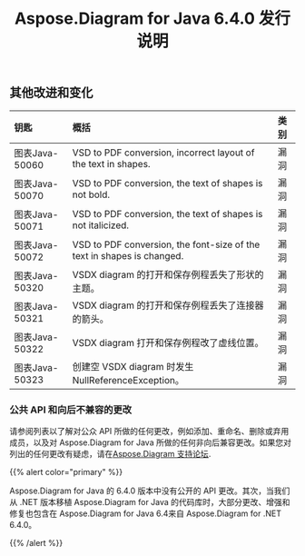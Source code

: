 ﻿---
title: Aspose.Diagram for Java 6.4.0 发行说明
type: docs
weight: 80
url: /zh/java/aspose-diagram-for-java-6-4-0-release-notes/
---
## **其他改进和变化**

|**钥匙** |**概括** |**类别** |
|:- |:- |:- |
|图表Java-50060|VSD to PDF conversion, incorrect layout of the text in shapes. |漏洞|
|图表Java-50070|VSD to PDF conversion, the text of shapes is not bold. |漏洞|
|图表Java-50071|VSD to PDF conversion, the text of shapes is not italicized. |漏洞|
|图表Java-50072|VSD to PDF conversion, the font-size of the text in shapes is changed. |漏洞|
|图表Java-50320| VSDX diagram 的打开和保存例程丢失了形状的主题。|漏洞|
|图表Java-50321| VSDX diagram 的打开和保存例程丢失了连接器的箭头。|漏洞|
|图表Java-50322|VSDX diagram 打开和保存例程改了虚线位置。|漏洞|
|图表Java-50323|创建空 VSDX diagram 时发生 NullReferenceException。|漏洞|
### **公共 API 和向后不兼容的更改**
请参阅列表以了解对公众 API 所做的任何更改，例如添加、重命名、删除或弃用成员，以及对 Aspose.Diagram for Java 所做的任何非向后兼容更改。如果您对列出的任何更改有疑虑，请在[Aspose.Diagram 支持论坛](https://forum.aspose.com/c/diagram/17).

{{% alert color="primary" %}} 

Aspose.Diagram for Java 的 6.4.0 版本中没有公开的 API 更改。其次，当我们从 .NET 版本移植 Aspose.Diagram for Java 的代码库时，大部分更改、增强和修复也包含在 Aspose.Diagram for Java 6.4来自 Aspose.Diagram for .NET 6.4.0。

{{% /alert %}}
